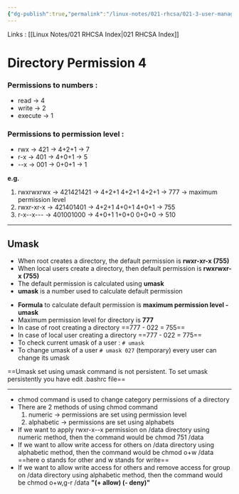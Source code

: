 ```yaml
---
{"dg-publish":true,"permalink":"/linux-notes/021-rhcsa/021-3-user-management/021-3-6-4-directory-permission-4/","noteIcon":"","created":"2023-10-07T13:47:51.507+05:30","updated":"2023-10-13T17:08:09.520+05:30"}
---
```


Links : [[Linux Notes/021 RHCSA Index\|021 RHCSA Index]]

# Directory Permission 4

### Permissions to numbers :

- read &rarr; 4
- write &rarr; 2
- execute &rarr; 1

### Permissions to permission level :

- rwx &rarr; 421 &rarr; 4+2+1 &rarr; 7
- r-x &rarr; 401 &rarr; 4+0+1 &rarr; 5
- --x &rarr; 001 &rarr; 0+0+1 &rarr; 1

**e.g.**

1. rwxrwxrwx &rarr; 421421421 &rarr; 4+2+1 4+2+1 4+2+1 &rarr; 777 &rarr; maximum permission level
2. rwxr-xr-x &rarr; 421401401 &rarr; 4+2+1 4+0+1 4+0+1 &rarr; 755
3. r-x--x--- &rarr; 401001000 &rarr; 4+0+1 1+0+0 0+0+0 &rarr; 510

---

## Umask
- When root creates a directory, the default permission is **rwxr-xr-x (755)**
- When local users create a directory, then default permission is **rwxrwxr-x (755)**
- The default permission is calculated using **umask**
- **umask** is a number used to calculate default permission

<style> .container {font-family: sans-serif; text-align: center;} .button-wrapper button {z-index: 1;height: 40px; width: 100px; margin: 10px;padding: 5px;} .excalidraw .App-menu_top .buttonList { display: flex;} .excalidraw-wrapper { height: 800px; margin: 50px; position: relative;} :root[dir="ltr"] .excalidraw .layer-ui__wrapper .zen-mode-transition.App-menu_bottom--transition-left {transform: none;} </style><script src="https://cdn.jsdelivr.net/npm/react@17/umd/react.production.min.js"></script><script src="https://cdn.jsdelivr.net/npm/react-dom@17/umd/react-dom.production.min.js"></script><script type="text/javascript" src="https://cdn.jsdelivr.net/npm/@excalidraw/excalidraw@0/dist/excalidraw.production.min.js"></script><div id="021-3-5-4_Directory_Permission_4_2023-09-23_2057.58.excalidraw.md1"></div><script>(function(){const InitialData={"type":"excalidraw","version":2,"source":"https://github.com/zsviczian/obsidian-excalidraw-plugin/releases/tag/1.9.19","elements":[{"id":"j7a4RrRV","type":"text","x":-199.875,"y":-237.2250213623047,"width":341.6398010253906,"height":50,"angle":0,"strokeColor":"#1e1e1e","backgroundColor":"transparent","fillStyle":"hachure","strokeWidth":1,"strokeStyle":"solid","roughness":1,"opacity":100,"groupIds":[],"frameId":null,"roundness":null,"seed":495557352,"version":71,"versionNonce":959797480,"isDeleted":false,"boundElements":null,"updated":1695482970179,"link":null,"locked":false,"text":"umask of root        ==>    022\numask of local user   ==>    002","rawText":"umask of root        ==>    022\numask of local user   ==>    002","fontSize":20,"fontFamily":1,"textAlign":"left","verticalAlign":"top","baseline":43,"containerId":null,"originalText":"umask of root        ==>    022\numask of local user   ==>    002","lineHeight":1.25},{"id":"lgjUvit8yr80py0pB9zi8","type":"line","x":145.7249755859375,"y":-227.40418056759177,"width":24.81637903558414,"height":28.82514744609198,"angle":0,"strokeColor":"#1e1e1e","backgroundColor":"transparent","fillStyle":"hachure","strokeWidth":1,"strokeStyle":"solid","roughness":1,"opacity":100,"groupIds":[],"frameId":null,"roundness":{"type":2},"seed":437403368,"version":132,"versionNonce":1635455976,"isDeleted":false,"boundElements":null,"updated":1695483003201,"link":null,"locked":false,"points":[[0,0],[15.571148707119178,0.4969777827739134],[16.057626450014546,14.412573723045988],[24.81637903558414,14.909560985063488],[17.030878930764313,14.909560985063488],[17.517430922399438,28.328160184074477],[5.352591649164687,28.825147446091975]],"lastCommittedPoint":[8.800048828125,46.399993896484375],"startBinding":null,"endBinding":null,"startArrowhead":null,"endArrowhead":null},{"id":"UoXeBXSn","type":"text","x":183.3250732421875,"y":-224.8250274658203,"width":105.69987487792969,"height":25,"angle":0,"strokeColor":"#1e1e1e","backgroundColor":"transparent","fillStyle":"hachure","strokeWidth":1,"strokeStyle":"solid","roughness":1,"opacity":100,"groupIds":[],"frameId":null,"roundness":null,"seed":1081457896,"version":49,"versionNonce":1946182120,"isDeleted":false,"boundElements":null,"updated":1695483026066,"link":null,"locked":false,"text":"pre-defined","rawText":"pre-defined","fontSize":20,"fontFamily":1,"textAlign":"left","verticalAlign":"top","baseline":18,"containerId":null,"originalText":"pre-defined","lineHeight":1.25}],"appState":{"theme":"dark","viewBackgroundColor":"#ffffff","currentItemStrokeColor":"#1e1e1e","currentItemBackgroundColor":"transparent","currentItemFillStyle":"hachure","currentItemStrokeWidth":1,"currentItemStrokeStyle":"solid","currentItemRoughness":1,"currentItemOpacity":100,"currentItemFontFamily":1,"currentItemFontSize":20,"currentItemTextAlign":"left","currentItemStartArrowhead":null,"currentItemEndArrowhead":"arrow","scrollX":311.125,"scrollY":364.1750183105469,"zoom":{"value":1},"currentItemRoundness":"round","gridSize":null,"gridColor":{"Bold":"#C9C9C9FF","Regular":"#EDEDEDFF"},"currentStrokeOptions":null,"previousGridSize":null,"frameRendering":{"enabled":true,"clip":true,"name":true,"outline":true}},"files":{}};InitialData.scrollToContent=true;App=()=>{const e=React.useRef(null),t=React.useRef(null),[n,i]=React.useState({width:void 0,height:void 0});return React.useEffect(()=>{i({width:t.current.getBoundingClientRect().width,height:t.current.getBoundingClientRect().height});const e=()=>{i({width:t.current.getBoundingClientRect().width,height:t.current.getBoundingClientRect().height})};return window.addEventListener("resize",e),()=>window.removeEventListener("resize",e)},[t]),React.createElement(React.Fragment,null,React.createElement("div",{className:"excalidraw-wrapper",ref:t},React.createElement(ExcalidrawLib.Excalidraw,{ref:e,width:n.width,height:n.height,initialData:InitialData,viewModeEnabled:!0,zenModeEnabled:!0,gridModeEnabled:!1})))},excalidrawWrapper=document.getElementById("021-3-5-4_Directory_Permission_4_2023-09-23_2057.58.excalidraw.md1");ReactDOM.render(React.createElement(App),excalidrawWrapper);})();</script>

- **Formula** to calculate default permission is **maximum permission level - umask**
- Maximum permission level for directory is **777**
- In case of root creating a directory
	==777 - 022 = 755==
- In case of local user creating a directory 
	==777 - 022 = 775==
- To check current umask of a user :
	`# umask`
- To change umask of a user
	`# umask 027`  (temporary) every user can change its umask

==Umask set using umask command is not persistent. To set umask persistently you have edit .bashrc file==

---

- chmod command is used to change category permissions of a directory
- There are 2 methods of using chmod command
	1. numeric &rarr; permissions are set using permission level
	2. alphabetic &rarr; permissions are set using alphabets
- If we want to apply rwxr-x--x  permission on /data directory using numeric method, then the command would be chmod 751 /data
- If we want to allow write access for others on /data directory using alphabetic method, then the command would be chmod o+w /data ==here o stands for other and w stands for write==
- If we want to allow write access for others and remove access for group on /data directory using alphabetic method, then the command would be chmod o+w,g-r /data **"(+ allow) (- deny)"**
